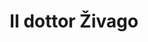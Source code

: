 ---
layout: post
title: Il dottor Živago
director: David Lean
year: 1965
cover: https://images.mubicdn.net/images/film/4307/cache-10762-1558195320/image-w1280.jpg
---